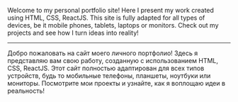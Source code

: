 Welcome to my personal portfolio site! Here I present my work created using HTML, CSS, ReactJS. This site is fully adapted for all types of devices, be it mobile phones, tablets, laptops or monitors. Check out my projects and see how I turn ideas into reality!

------------------------------------------------------------------------------------------------------------------------------------------------------------------------------------

Добро пожаловать на сайт моего личного портфолио! Здесь я представляю вам свою работу, созданную с использованием HTML, CSS, ReactJS.  Этот сайт полностью адаптирован для всех типов устройств, будь то мобильные телефоны, планшеты, ноутбуки или мониторы. Посмотрите мои проекты и узнайте, как я воплощаю идеи в реальность!

  




  



